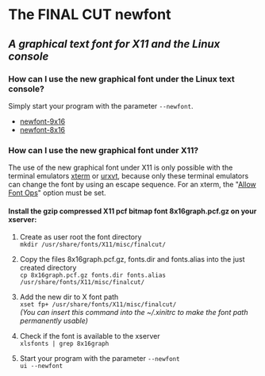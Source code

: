# The FINAL CUT newfont
## *A graphical text font for X11 and the Linux console*


### How can I use the new graphical font under the Linux text console?

Simply start your program with the parameter `--newfont`.

* [newfont-9x16](../../doc/newfont-9x16.txt)
* [newfont-8x16](../../doc/newfont-8x16.txt)


### How can I use the new graphical font under X11?

The use of the new graphical font under X11 is only possible with
the terminal emulators
[xterm](http://invisible-island.net/xterm/xterm.html)
or
[urxvt](http://software.schmorp.de/pkg/rxvt-unicode.html),
because only these terminal emulators can change the font by
using an escape sequence.  For an xterm, the "[Allow Font Ops](../../doc/xterm.txt)"
option must be set.


#### Install the gzip compressed X11 pcf bitmap font 8x16graph.pcf.gz on your xserver:

1. Create as user root the font directory<br />
`mkdir /usr/share/fonts/X11/misc/finalcut/`

2. Copy the files 8x16graph.pcf.gz, fonts.dir and fonts.alias
into the just created directory<br />
`cp 8x16graph.pcf.gz fonts.dir fonts.alias /usr/share/fonts/X11/misc/finalcut/`

3. Add the new dir to X font path<br />
`xset fp+ /usr/share/fonts/X11/misc/finalcut/`<br />
*(You can insert this command into the ~/.xinitrc to make the font path permanently usable)*

4. Check if the font is available to the xserver<br />
`xlsfonts | grep 8x16graph`

5. Start your program with the parameter `--newfont`<br />
`ui --newfont`

